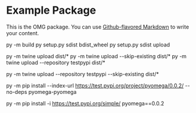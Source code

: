 # Example Package

This is the OMG package. You can use
[Github-flavored Markdown](https://guides.github.com/features/mastering-markdown/)
to write your content.

py -m build
py setup.py sdist bdist_wheel
py setup.py sdist upload

py -m twine upload dist/*
py -m twine upload --skip-existing dist/*
py -m twine upload --repository testpypi dist/*

py -m twine upload --repository testpypi --skip-existing dist/*


py -m pip install --index-url  https://test.pypi.org/project/pyomega/0.0.2/ --no-deps pyomega-pyomega

py -m pip install -i https://test.pypi.org/simple/ pyomega==0.0.2


